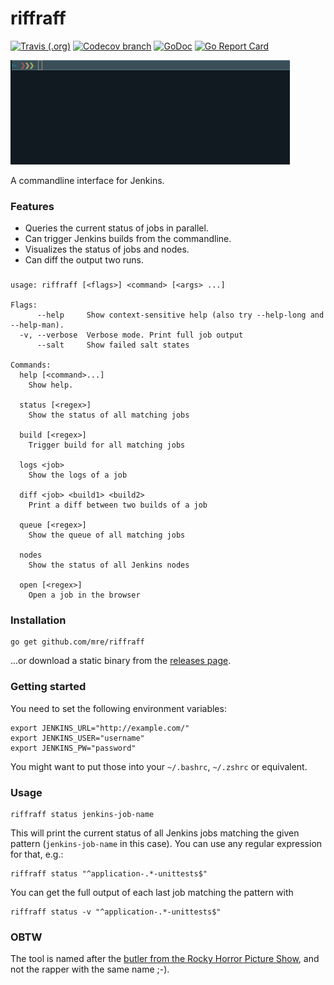 # riffraff

[![Travis (.org)](https://img.shields.io/travis/mre/riffraff/master.svg?style=flat-square)](https://travis-ci.org/mre/riffraff)
[![Codecov branch](https://img.shields.io/codecov/c/github/mre/riffraff/master.svg?style=flat-square)](https://codecov.io/gh/mre/riffraff)
[![GoDoc](https://img.shields.io/badge/godoc-reference-5272B4.svg?style=flat-square)](https://godoc.org/github.com/mre/riffraff)
[![Go Report Card](https://goreportcard.com/badge/github.com/mre/riffraff?style=flat-square)](https://goreportcard.com/report/github.com/mre/riffraff)

![usage](usage.gif)

A commandline interface for Jenkins. 

### Features

* Queries the current status of jobs in parallel.
* Can trigger Jenkins builds from the commandline.
* Visualizes the status of jobs and nodes.
* Can diff the output two runs.

###

```
usage: riffraff [<flags>] <command> [<args> ...]

Flags:
      --help     Show context-sensitive help (also try --help-long and --help-man).
  -v, --verbose  Verbose mode. Print full job output
      --salt     Show failed salt states

Commands:
  help [<command>...]
    Show help.

  status [<regex>]
    Show the status of all matching jobs

  build [<regex>]
    Trigger build for all matching jobs

  logs <job>
    Show the logs of a job

  diff <job> <build1> <build2>
    Print a diff between two builds of a job

  queue [<regex>]
    Show the queue of all matching jobs

  nodes
    Show the status of all Jenkins nodes

  open [<regex>]
    Open a job in the browser
```

### Installation

```
go get github.com/mre/riffraff
```

...or download a static binary from the [releases page](https://github.com/mre/riffraff/releases).

### Getting started

You need to set the following environment variables:

```
export JENKINS_URL="http://example.com/"
export JENKINS_USER="username"
export JENKINS_PW="password"
```

You might want to put those into your `~/.bashrc`, `~/.zshrc` or equivalent.


### Usage

```
riffraff status jenkins-job-name
```

This will print the current status of all Jenkins jobs matching the given pattern (`jenkins-job-name` in this case).
You can use any regular expression for that, e.g.:

```
riffraff status "^application-.*-unittests$"
```

You can get the full output of each last job matching the pattern with 

```
riffraff status -v "^application-.*-unittests$"
```

### OBTW

The tool is named after the [butler from the Rocky Horror Picture Show](https://en.wikipedia.org/wiki/The_Rocky_Horror_Picture_Show:_Let%27s_Do_the_Time_Warp_Again), and not the rapper with the same name ;-).
